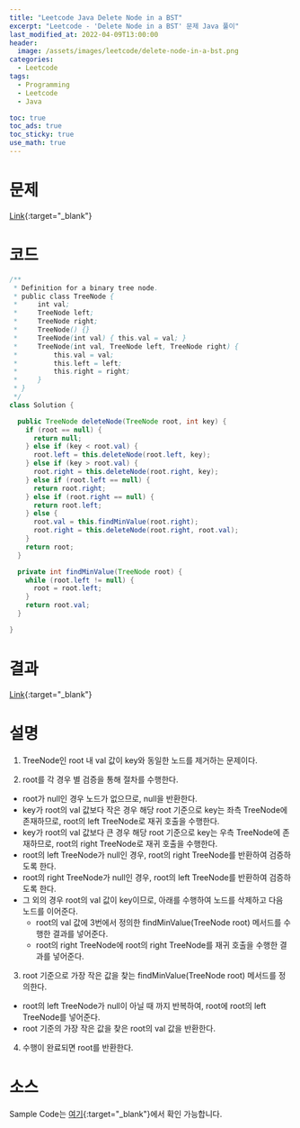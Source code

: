 ```yaml
---
title: "Leetcode Java Delete Node in a BST"
excerpt: "Leetcode - 'Delete Node in a BST' 문제 Java 풀이"
last_modified_at: 2022-04-09T13:00:00
header:
  image: /assets/images/leetcode/delete-node-in-a-bst.png
categories:
  - Leetcode
tags:
  - Programming
  - Leetcode
  - Java

toc: true
toc_ads: true
toc_sticky: true
use_math: true
---
```

# 문제
[Link](https://leetcode.com/problems/delete-node-in-a-bst/){:target="_blank"}

# 코드
```java
/**
 * Definition for a binary tree node.
 * public class TreeNode {
 *     int val;
 *     TreeNode left;
 *     TreeNode right;
 *     TreeNode() {}
 *     TreeNode(int val) { this.val = val; }
 *     TreeNode(int val, TreeNode left, TreeNode right) {
 *         this.val = val;
 *         this.left = left;
 *         this.right = right;
 *     }
 * }
 */
class Solution {

  public TreeNode deleteNode(TreeNode root, int key) {
    if (root == null) {
      return null;
    } else if (key < root.val) {
      root.left = this.deleteNode(root.left, key);
    } else if (key > root.val) {
      root.right = this.deleteNode(root.right, key);
    } else if (root.left == null) {
      return root.right;
    } else if (root.right == null) {
      return root.left;
    } else {
      root.val = this.findMinValue(root.right);
      root.right = this.deleteNode(root.right, root.val);
    }
    return root;
  }

  private int findMinValue(TreeNode root) {
    while (root.left != null) {
      root = root.left;
    }
    return root.val;
  }

}
```

# 결과
[Link](https://leetcode.com/submissions/detail/676682079/){:target="_blank"}

# 설명
1. TreeNode인 root 내 val 값이 key와 동일한 노드를 제거하는 문제이다.

2. root를 각 경우 별 검증을 통해 절차를 수행한다.
- root가 null인 경우 노드가 없으므로, null을 반환한다.
- key가 root의 val 값보다 작은 경우 해당 root 기준으로 key는 좌측 TreeNode에 존재하므로, root의 left TreeNode로 재귀 호출을 수행한다.
- key가 root의 val 값보다 큰 경우 해당 root 기준으로 key는 우측 TreeNode에 존재하므로, root의 right TreeNode로 재귀 호출을 수행한다.
- root의 left TreeNode가 null인 경우, root의 right TreeNode를 반환하여 검증하도록 한다.
- root의 right TreeNode가 null인 경우, root의 left TreeNode를 반환하여 검증하도록 한다.
- 그 외의 경우 root의 val 값이 key이므로, 아래를 수행하여 노드를 삭제하고 다음 노드를 이어준다.
  - root의 val 값에 3번에서 정의한 findMinValue(TreeNode root) 메서드를 수행한 결과를 넣어준다.
  - root의 right TreeNode에 root의 right TreeNode를 재귀 호출을 수행한 결과를 넣어준다.

3. root 기준으로 가장 작은 값을 찾는 findMinValue(TreeNode root) 메서드를 정의한다.
- root의 left TreeNode가 null이 아닐 때 까지 반복하여, root에 root의 left TreeNode를 넣어준다.
- root 기준의 가장 작은 값을 찾은 root의 val 값을 반환한다.

4. 수행이 완료되면 root를 반환한다.

# 소스
Sample Code는 [여기](https://github.com/GracefulSoul/leetcode/blob/master/src/main/java/gracefulsoul/problems/DeleteNodeInABST.java){:target="_blank"}에서 확인 가능합니다.